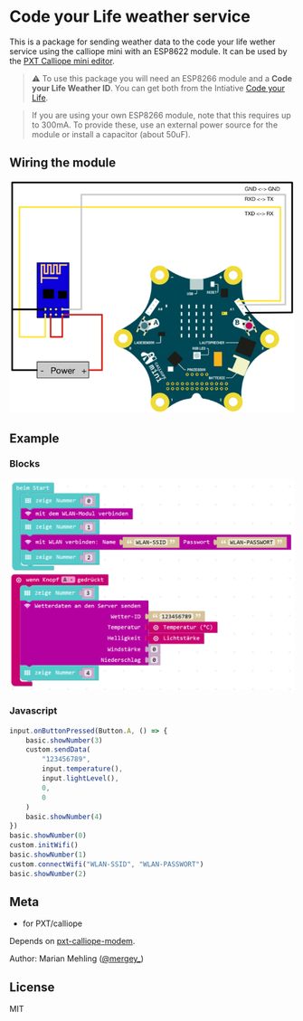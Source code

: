 # Code your Life weather service

This is a package for sending weather data to the code your life wether service using the calliope mini with an ESP8622 module.
It can be used by the [PXT Calliope mini editor](https://pxt.calliope.cc/).

> ⚠ To use this package you will need an ESP8266 module and a **Code your Life Weather ID**.
> You can get both from the Intiative [Code your Life](http://www.code-your-life.org/).

> If you are using your own ESP8266 module, note that this requires up to 300mA.
> To provide these, use an external power source for the module or install a capacitor (about 50uF).

## Wiring the module

![Calliope mini -> ESP8266 wiring](wiring.png)


## Example

### Blocks
![Example Code](example.png)

### Javascript

```typescript
input.onButtonPressed(Button.A, () => {
    basic.showNumber(3)
    custom.sendData(
        "123456789",
        input.temperature(),
        input.lightLevel(),
        0,
        0
    )
    basic.showNumber(4)
})
basic.showNumber(0)
custom.initWifi()
basic.showNumber(1)
custom.connectWifi("WLAN-SSID", "WLAN-PASSWORT")
basic.showNumber(2)
```

## Meta

- for PXT/calliope

Depends on [pxt-calliope-modem](https://github.com/calliope-mini/pxt-calliope-modem).

Author: Marian Mehling ([@mergey_](https://twitter.com/mergey_))

## License

MIT